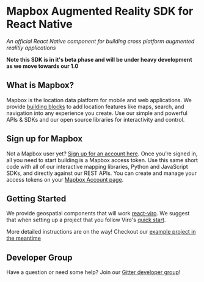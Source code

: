 # Mapbox Augmented Reality SDK for React Native

_An official React Native component for building cross platform augmented realitiy applications_

**Note this SDK is in it's beta phase and will be under heavy development as we move towards our 1.0**

## What is Mapbox?

Mapbox is the location data platform for mobile and web applications. We provide [building blocks](https://www.mapbox.com/products/) to add location features like maps, search, and navigation into any experience you create. Use our simple and powerful APIs & SDKs and our open source libraries for interactivity and control.

## Sign up for Mapbox

Not a Mapbox user yet? [Sign up for an account here](https://www.mapbox.com/signup/). Once you’re signed in, all you need to start building is a Mapbox access token. Use this same short code with all of our interactive mapping libraries, Python and JavaScript SDKs, and directly against our REST APIs. You can create and manage your access tokens on your [Mapbox Account page](https://www.mapbox.com/account/).


## Getting Started

We provide geospatial components that will work [react-viro](https://viromedia.com/viroreact/). We suggest that when
setting up a project that you follow Viro's [quick start](https://docs.viromedia.com/docs/viro-platform-overview).

More detailed instructions are on the way! Checkout our [example project in the meantime](/RNMapboxARDemo/README.md)

## Developer Group

Have a question or need some help? Join our [Gitter developer group](https://gitter.im/react-native-mapbox-gl/Lobby)!
